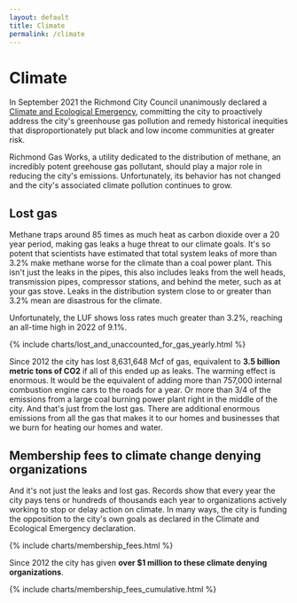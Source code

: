 ```yaml
---
layout: default
title: Climate
permalink: /climate
---
```


# Climate

In September 2021 the Richmond City Council unanimously declared a [Climate and Ecological Emergency][climate emergency], committing the city to proactively address the city's greenhouse gas pollution and remedy historical inequities that disproportionately put black and low income communities at greater risk.

Richmond Gas Works, a utility dedicated to the distribution of methane, an incredibly potent greehouse gas pollutant, should play a major role in reducing the city's emissions. Unfortunately, its behavior has not changed and the city's associated climate pollution continues to grow.

## Lost gas

Methane traps around 85 times as much heat as carbon dioxide over a 20 year period, making gas leaks a huge threat to our climate goals. It's so potent that scientists have estimated that total system leaks of more than 3.2% make methane worse for the climate than a coal power plant. This isn't just the leaks in the pipes, this also includes leaks from the well heads, transmission pipes, compressor stations, and behind the meter, such as at your gas stove. Leaks in the distribution system close to or greater than 3.2% mean are disastrous for the climate.

Unfortunately, the LUF shows loss rates much greater than 3.2%, reaching an all-time high in 2022 of 9.1%.

{% include charts/lost_and_unaccounted_for_gas_yearly.html %}

Since 2012 the city has lost 8,631,648 Mcf of gas, equivalent to **3.5 billion metric tons of CO2** if all of this ended up as leaks. The warming effect is enormous. It would be the equivalent of adding more than 757,000 internal combustion engine cars to the roads for a year. Or more than 3/4 of the emissions from a large coal burning power plant right in the middle of the city. And that's just from the lost gas. There are additional enormous emissions from all the gas that makes it to our homes and businesses that we burn for heating our homes and water.

## Membership fees to climate change denying organizations

And it's not just the leaks and lost gas. Records show that every year the city pays tens or hundreds of thousands each year to organizations actively working to stop or delay action on climate. In many ways, the city is funding the opposition to the city's own goals as declared in the Climate and Ecological Emergency declaration.

{% include charts/membership_fees.html %}

Since 2012 the city has given **over $1 million to these climate denying organizations**. 

{% include charts/membership_fees_cumulative.html %}

[climate emergency]: https://richmondva.legistar.com/LegislationDetail.aspx?ID=5069322&GUID=2095F2E2-FD8D-4BD1-87EC-736A648FBF78
